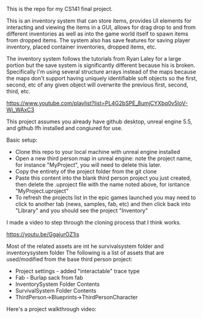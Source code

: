 This is the repo for my CS141 final project.

This is an inventory system that can store items, provides UI elements for interacting and viewing the items in a GUI, allows for drag drop to and from different inventories as well as into the game world itself to spawn items from dropped items.
The system also has save features for saving player inventory, placed container inventories, dropped items, etc.

The inventory system follows the tutorials from Ryan Laley for a large portion but the save system is significantly different because his is broken.
Specifically I'm using several structure arrays instead of the maps because the maps don't support having uniquely identifiable soft objects so the first, second, etc of any given object will overwrite the previous first, second, third, etc. 

https://www.youtube.com/playlist?list=PL4G2bSPE_8umjCYXbq0v5IoV-Wi_WAxC3

This project assumes you already have github desktop, unreal engine 5.5, and github lfh installed and congiured for use.

Basic setup:
 - Clone this repo to your local machine with unreal engine installed
 - Open a new third person map in unreal engine: note the project name, for instance "MyProject", you will need to delete this later.
 - Copy the entirety of the project folder from the git clone
 - Paste this content into the blank third person project you just created, then delete the .uproject file with the name noted above, for isntance "MyProject.uproject"
 - To refresh the projects list in the epic games launched you may need to click to another tab (news, samples, fab, etc) and then click back into "Library" and you should see the project "Inventory"

I made a video to step through the cloning process that I think works.

https://youtu.be/GgajurOZ1is

Most of the related assets are int he survivalsystem folder and inventorysystem folder
The following is a list of assets that are used/modified from the base third person project:
- Project settings - added "interactable" trace type
- Fab - Burlap sack from fab
- InventorySystem Folder Contents
- SurvivalSystem Folder Contents
- ThirdPerson->Blueprints->ThirdPersonCharacter

Here's a project walkthrough video:

